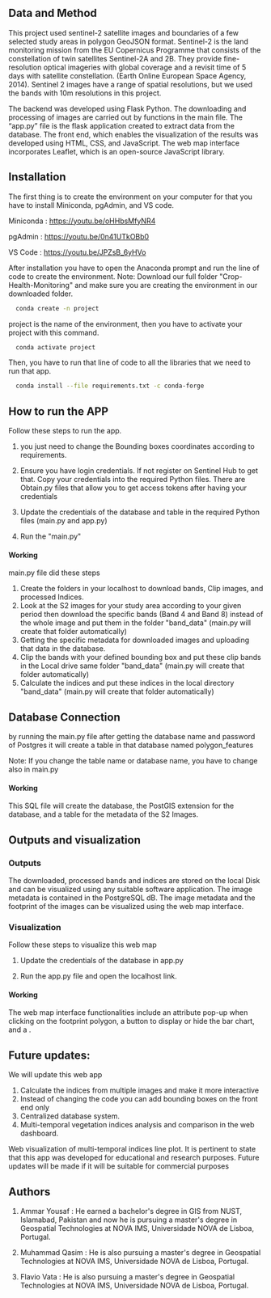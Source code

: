 ## Data and Method
This project used sentinel-2 satellite images and boundaries of a few selected study areas in polygon GeoJSON format. Sentinel-2 is the land monitoring mission from the EU Copernicus Programme that consists of the constellation of twin satellites Sentinel-2A and 2B. They provide fine-resolution optical imageries with global coverage and a revisit time of 5 days with satellite constellation. (Earth Online European Space Agency, 2014). Sentinel 2 images have a range of spatial resolutions, but we used the bands with 10m resolutions in this project.

The backend was developed using Flask Python. The downloading and processing of images are carried out by functions in the main file. The “app.py” file is the flask application created to extract data from the database. The front end, which enables the visualization of the results was developed using HTML, CSS, and JavaScript. The web map interface incorporates Leaflet, which is an open-source JavaScript library.
## Installation

The first thing is to create the environment on your computer for that you have to install Miniconda, pgAdmin, and VS code.

Miniconda : https://youtu.be/oHHbsMfyNR4

pgAdmin : https://youtu.be/0n41UTkOBb0

VS Code : https://youtu.be/JPZsB_6yHVo

After installation you have to open the Anaconda prompt and run the line of code to create the environment.
Note: Download our full folder "Crop-Health-Monitoring" and make sure you are creating the environment in our downloaded folder.
```bash
  conda create -n project
```
project is the name of the environment, then you have to activate your project with this command. 
```bash
  conda activate project
```
Then, you have to run that line of code to all the libraries that we need to run that app. 
```bash
  conda install --file requirements.txt -c conda-forge
```


## How to run the APP
Follow these steps to run the app.

1. you just need to change the Bounding boxes coordinates according to requirements.

2. Ensure you have login credentials. If not register on Sentinel Hub to get that. Copy your credentials into the required Python files. There are Obtain.py files that allow you to get access tokens after having your credentials 

4. Update the credentials  of the database and table in the required Python files (main.py and app.py)

5. Run the "main.py"




#### Working
main.py file did these steps
1. Create the folders in your localhost to download bands, Clip images, and processed Indices.
2. Look at the S2 images for your study area  according to your given period then download the specific bands (Band 4 and Band 8) instead of the whole image and put them in the folder "band_data" (main.py will create that folder automatically)
3. Getting the specific metadata for downloaded images and uploading that data in the database.
4. Clip the bands with your defined bounding box and put these clip bands in the Local drive same folder "band_data" (main.py will create that folder automatically)
5. Calculate the indices and put these indices in the local directory "band_data" (main.py will create that folder automatically)


## Database Connection
by running the main.py file after getting the database name and password of Postgres it will create a table in that database named polygon_features


Note: If you change the table name or database name, you have to change also in main.py
#### Working
This SQL file will create the database, the PostGIS extension for the database, and a table for the metadata of the S2 Images.
## Outputs and visualization
### Outputs
The downloaded, processed bands and indices are stored on the local Disk and can be visualized using any suitable software application. The image metadata is contained in the PostgreSQL dB. The image metadata and the footprint of the images can be visualized using the web map interface.
### Visualization
Follow these steps to visualize this web map
1. Update the credentials of the database in app.py 

2. Run the app.py file and open the localhost link.







#### Working
The web map interface functionalities include an attribute pop-up when clicking on the footprint polygon, a button to display or hide the bar chart, and a .
## Future updates:
We will update this web app
1. Calculate the indices from multiple images and make it more interactive
2. Instead of changing the code you can add bounding boxes on the front end only 
3. Centralized database system.
4. Multi-temporal vegetation indices analysis and comparison in the web dashboard.

Web visualization of multi-temporal indices line plot.
It is pertinent to state that this app was developed for educational and research purposes. Future updates will be made if it will be suitable for commercial purposes
## Authors
1. Ammar Yousaf :
He earned a bachelor's degree in GIS from NUST, Islamabad, Pakistan and now he is pursuing a master's degree in Geospatial Technologies at NOVA IMS, Universidade NOVA de Lisboa, Portugal.

2. Muhammad Qasim :
He is also pursuing a master's degree in Geospatial Technologies at NOVA IMS, Universidade NOVA de Lisboa, Portugal.

3. Flavio Vata :
He is also pursuing a master's degree in Geospatial Technologies at NOVA IMS, Universidade NOVA de Lisboa, Portugal.

